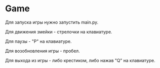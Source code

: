 # Game

Для запуска игры нужно запустить main.py.

Для движения змейки - стрелочки на клавиатуре.

Для паузы - "P" на клавиатуре.

Для возобновления игры - пробел.

Для выхода из игры - либо крестиком, либо нажав "Q" на клавиатуре.
